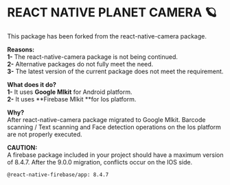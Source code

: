 # REACT NATIVE PLANET CAMERA 🪐

This package has been forked from the react-native-camera package.

**Reasons:**</br>
**1-** The react-native-camera package is not being continued.</br>
**2-** Alternative packages do not fully meet the need.</br>
**3-** The latest version of the current package does not meet the requirement.

**What does it do?**</br>
**1-** It uses **Google Mlkit** for Android platform.</br>
**2-** It uses **Firebase Mlkit **for Ios platform.

**Why?**</br>
After react-native-camera package migrated to Google Mlkit. Barcode scanning / Text scanning and Face detection operations on the Ios platform are not properly executed.

**CAUTION:**</br>
A firebase package included in your project should have a maximum version of 8.4.7. After the 9.0.0 migration, conflicts occur on the IOS side.

`@react-native-firebase/app: 8.4.7`
